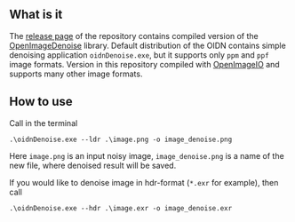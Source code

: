 ## What is it

The [release page](https://github.com/Tugcga/OIDN-Windows-Binaries/releases) of the repository contains compiled version of the [OpenImageDenoise](https://github.com/OpenImageDenoise/oidn) library. Default distribution of the OIDN contains simple denoising application ```oidnDenoise.exe```, but it supports only ```ppm``` and ```ppf``` image formats. Version in this repository compiled with [OpenImageIO](https://github.com/OpenImageIO/oiio) and supports many other image formats.

## How to use

Call in the terminal

```.\oidnDenoise.exe --ldr .\image.png -o image_denoise.png```

Here ```image.png``` is an input noisy image, ```image_denoise.png``` is a name of the new file, where denoised result will be saved.

If you would like to denoise image in hdr-format (```*.exr``` for example), then call

```.\oidnDenoise.exe --hdr .\image.exr -o image_denoise.exr```
